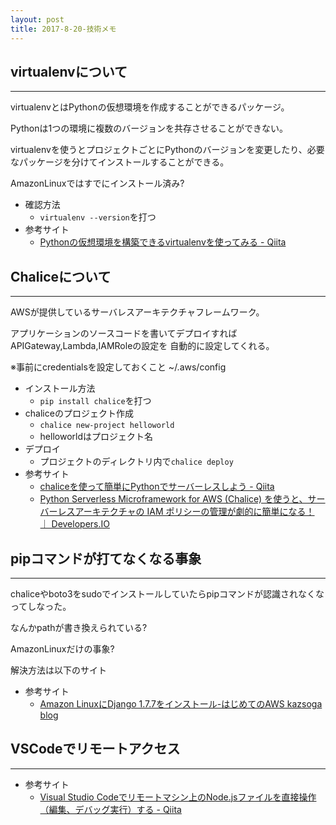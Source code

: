 ```yaml
---
layout: post
title: 2017-8-20-技術メモ
---
```


## virtualenvについて
---
virtualenvとはPythonの仮想環境を作成することができるパッケージ。

Pythonは1つの環境に複数のバージョンを共存させることができない。

virtualenvを使うとプロジェクトごとにPythonのバージョンを変更したり、必要なパッケージを分けてインストールすることができる。

AmazonLinuxではすでにインストール済み?

- 確認方法
    - `virtualenv --version`を打つ
- 参考サイト
    - [Pythonの仮想環境を構築できるvirtualenvを使ってみる - Qiita](http://qiita.com/H-A-L/items/5d5a2ef73be8d140bdf3)

## Chaliceについて
---

AWSが提供しているサーバレスアーキテクチャフレームワーク。

アプリケーションのソースコードを書いてデプロイすればAPIGateway,Lambda,IAMRoleの設定を
自動的に設定してくれる。

※事前にcredentialsを設定しておくこと
~/.aws/config

- インストール方法
    - `pip install chalice`を打つ
- chaliceのプロジェクト作成
    - `chalice new-project helloworld`
    - helloworldはプロジェクト名
- デプロイ
    - プロジェクトのディレクトリ内で`chalice deploy`
- 参考サイト
    - [chaliceを使って簡単にPythonでサーバーレスしよう - Qiita](http://qiita.com/seike460/items/1cd1f85dd2f782a48d6a)
    - [Python Serverless Microframework for AWS (Chalice) を使うと、サーバーレスアーキテクチャの IAM ポリシーの管理が劇的に簡単になる！ ｜ Developers.IO](http://dev.classmethod.jp/cloud/aws/chalice-iam-policy/)


## pipコマンドが打てなくなる事象
---

chaliceやboto3をsudoでインストールしていたらpipコマンドが認識されなくなってしなった。

なんかpathが書き換えられている?

AmazonLinuxだけの事象?

解決方法は以下のサイト

- 参考サイト
    - [Amazon LinuxにDjango 1.7.7をインストール-はじめてのAWS  kazsoga blog](http://kazsoga.com/amazon-linux-django-1-7-7/)

## VSCodeでリモートアクセス
---

- 参考サイト
    - [Visual Studio Codeでリモートマシン上のNode.jsファイルを直接操作（編集、デバッグ実行）する - Qiita](http://qiita.com/hitomatagi/items/7e8a9a08c74e24f68633)


